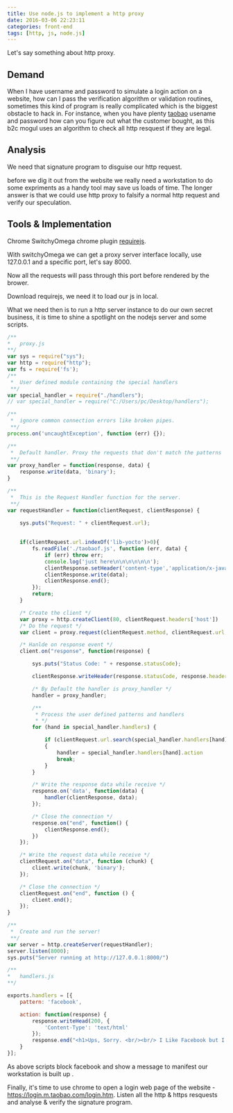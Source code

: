 ```yaml
---
title: Use node.js to implement a http proxy
date: 2016-03-06 22:23:11
categories: front-end
tags: [http, js, node.js]
---
```


Let's say something about http proxy.


## Demand
When I have username and password to simulate a login action on a website, how can I pass the verification algorithm or validation routines, sometimes this kind of program is really complicated which is the biggest obstacle to hack in. For instance, when you have plenty [taobao](https://login.m.taobao.com/login.htm) usename and password how can you figure out what the customer bought, as this b2c mogul uses an algorithm to check all http resquest if they are legal.

## Analysis
We need that signature program to disguise our http request.

before we dig it out from the website we really need a workstation to do some expriments as a handy tool may save us loads of time. The longer answer is that we could use http proxy to falsify a normal http request and verify our speculation.


## Tools & Implementation
Chrome
SwitchyOmega chrome plugin
[requirejs](https://github.com/jrburke/requirejs).

With switchyOmega we can get a proxy server interface locally, use 127.0.0.1 and a specific port, let's say 8000.

Now all the requests will pass through this port before rendered by the brower.

Download requirejs, we need it to load our js in local.

What we need then is to run a http server instance to do our own secret business, it is time to shine a spotlight on the nodejs server and some scripts. 

``` js
/**
*	proxy.js
**/
var sys = require("sys");
var http = require("http");
var fs = require('fs');
/**
 *  User defined module containing the special handlers
 **/
var special_handler = require("./handlers");
// var special_handler = require("C:/Users/pc/Desktop/handlers");

/**
 *  ignore common connection errors like broken pipes.
 **/
process.on('uncaughtException', function (err) {});

/**
 *  Default handler. Proxy the requests that don't match the patterns
 **/
var proxy_handler = function(response, data) {
    response.write(data, 'binary');
}

/**
 *  This is the Request Handler function for the server.
 **/
var requestHandler = function(clientRequest, clientResponse) {

    sys.puts("Request: " + clientRequest.url);
	
	
	if(clientRequest.url.indexOf('lib-yocto')>0){
		fs.readFile('./taobaof.js', function (err, data) {
			if (err) throw err;
			console.log('just here\n\n\n\n\n\n');
			clientResponse.setHeader('content-type','application/x-javascript');
			clientResponse.write(data);
			clientResponse.end();
		});
		return;
	}

    /* Create the client */
    var proxy = http.createClient(80, clientRequest.headers['host'])
    /* Do the request */
    var client = proxy.request(clientRequest.method, clientRequest.url, clientRequest.headers);

    /* Hanlde on response event */
    client.on("response", function(response) {

        sys.puts("Status Code: " + response.statusCode);

        clientResponse.writeHeader(response.statusCode, response.headers);

        /* By Default the handler is proxy_handler */
        handler = proxy_handler;

        /**
         * Process the user defined patterns and handlers
         * */
        for (hand in special_handler.handlers) {

            if (clientRequest.url.search(special_handler.handlers[hand].pattern) != -1)
            {
                handler = special_handler.handlers[hand].action
                break;
            }
        }

        /* Write the response data while receive */
        response.on('data', function(data) {
            handler(clientResponse, data);
        });

        /* Close the connection */
        response.on("end", function() {
            clientResponse.end();
        })
    });

    /* Write the request data while receive */
    clientRequest.on("data", function (chunk) {
        client.write(chunk, 'binary');
    });

    /* Close the connection */
    clientRequest.on("end", function () {
        client.end();
    });
}

/**
 *  Create and run the server!
 **/
var server = http.createServer(requestHandler);
server.listen(8000);
sys.puts("Server running at http://127.0.0.1:8000/")

```


``` js
/**
*	handlers.js
**/

exports.handlers = [{
    pattern: 'facebook',

    action: function(response) {
        response.writeHead(200, {
            'Content-Type': 'text/html'
        });
        response.end("<h1>Ups, Sorry. <br/><br/> I Like Facebook but I Block it... <br/><br/> Please Contact the Administrator </h1>");
    }
}];

```
As above scripts block facebook and show a message to manifest our workstation is built up .

Finally, it's time to use chrome to open a login web page of the website - https://login.m.taobao.com/login.htm. Listen all the http & https resquests and analyse & verify the signature program.

